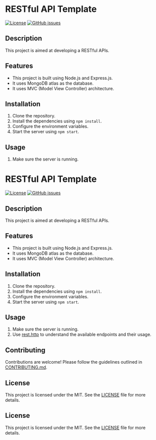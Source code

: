 # RESTful API Template

[![License](https://img.shields.io/badge/License-MIT-blue.svg)](https://opensource.org/licenses/MIT)
[![GitHub issues](https://img.shields.io/github/issues/zaineel/nodeJS_mongoose)](https://github.com/zaineel/nodeJS_mongoose/issues)

## Description

This project is aimed at developing a RESTful APIs.

## Features

- This project is built using Node.js and Express.js.
- It uses MongoDB atlas as the database.
- It uses MVC (Model View Controller) architecture.

## Installation

1. Clone the repository.
2. Install the dependencies using `npm install`.
3. Configure the environment variables.
4. Start the server using `npm start`.

## Usage

1. Make sure the server is running.

# RESTful API Template

[![License](https://img.shields.io/badge/License-MIT-blue.svg)](https://opensource.org/licenses/MIT)
[![GitHub issues](https://img.shields.io/github/issues/zaineel/nodeJS_mongoose)](https://github.com/zaineel/nodeJS_mongoose/issues)

## Description

This project is aimed at developing a RESTful APIs.

## Features

- This project is built using Node.js and Express.js.
- It uses MongoDB atlas as the database.
- It uses MVC (Model View Controller) architecture.

## Installation

1. Clone the repository.
2. Install the dependencies using `npm install`.
3. Configure the environment variables.
4. Start the server using `npm start`.

## Usage

1. Make sure the server is running.
2. Use [rest.http](/nodeJS_mongoose/rest.http) to understand the available endpoints and their usage.

## Contributing

Contributions are welcome! Please follow the guidelines outlined in [CONTRIBUTING.md](link-to-contributing-guidelines).

## License

This project is licensed under the MIT. See the [LICENSE](/nodeJS_mongoose/LICENSE) file for more details.

## License

This project is licensed under the MIT. See the [LICENSE](link-to-license-file) file for more details.
